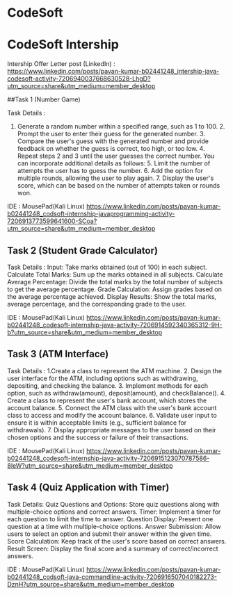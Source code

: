 # CodeSoft
# CodeSoft Intership

Intership Offer Letter post (LinkedIn) : https://www.linkedin.com/posts/pavan-kumar-b02441248_intership-java-codesoft-activity-7206940037668630528-LhgD?utm_source=share&utm_medium=member_desktop


##Task 1 (Number Game)

Task Details : 
1. Generate a random number within a specified range, such as 1 to 100. 2. Prompt the user to enter their guess for the generated number. 3. Compare the user's guess with the generated number and provide feedback on whether the guess is correct, too high, or too low. 4. Repeat steps 2 and 3 until the user guesses the correct number. You can incorporate additional details as follows: 5. Limit the number of attempts the user has to guess the number. 6. Add the option for multiple rounds, allowing the user to play again. 7. Display the user's score, which can be based on the number of attempts taken or rounds won.

IDE : MousePad(Kali Linux)
https://www.linkedin.com/posts/pavan-kumar-b02441248_codsoft-internship-javaprogramming-activity-7206913773599641600-SCoa?utm_source=share&utm_medium=member_desktop

## Task 2 (Student Grade Calculator)

Task Details : 
Input: Take marks obtained (out of 100) in each subject. Calculate Total Marks: Sum up the marks obtained in all subjects. Calculate Average Percentage: Divide the total marks by the total number of subjects to get the average percentage. Grade Calculation: Assign grades based on the average percentage achieved. Display Results: Show the total marks, average percentage, and the corresponding grade to the user.

IDE : MousePad(Kali Linux)
https://www.linkedin.com/posts/pavan-kumar-b02441248_codesoft-internship-java-activity-7206914592340365312-9H-b?utm_source=share&utm_medium=member_desktop



## Task 3 (ATM Interface)

Task Details : 
1.Create a class to represent the ATM machine. 2. Design the user interface for the ATM, including options such as withdrawing, depositing, and checking the balance. 3. Implement methods for each option, such as withdraw(amount), deposit(amount), and checkBalance(). 4. Create a class to represent the user's bank account, which stores the account balance. 5. Connect the ATM class with the user's bank account class to access and modify the account balance. 6. Validate user input to ensure it is within acceptable limits (e.g., sufficient balance for withdrawals). 7. Display appropriate messages to the user based on their chosen options and the success or failure of their transactions.

IDE : MousePad(Kali Linux)
https://www.linkedin.com/posts/pavan-kumar-b02441248_codesoft-internship-java-activity-7206915123070787586-8leW?utm_source=share&utm_medium=member_desktop


## Task 4 (Quiz Application with Timer)

Task Details:
 Quiz Questions and Options: Store quiz questions along with multiple-choice options and correct
 answers.
 Timer: Implement a timer for each question to limit the time to answer.
 Question Display: Present one question at a time with multiple-choice options.
 Answer Submission: Allow users to select an option and submit their answer within the given
 time.
 Score Calculation: Keep track of the user's score based on correct answers.
 Result Screen: Display the final score and a summary of correct/incorrect answers.

 IDE : MousePad(Kali Linux)
 https://www.linkedin.com/posts/pavan-kumar-b02441248_codsoft-java-commandline-activity-7206916507040182273-DznH?utm_source=share&utm_medium=member_desktop

